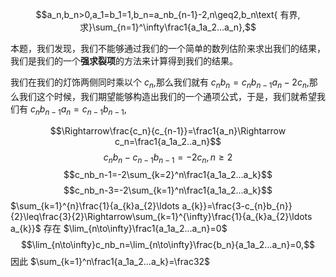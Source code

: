 $$a_n,b_n>0,a_1=b_1=1,b_n=a_nb_{n-1}-2,n\geq2,b_n\text{ 有界,求}\sum_{n=1}^\infty\frac1{a_1a_2...a_n},$$

本题，我们发现，我们不能够通过我们的一个简单的数列估阶来求出我们的结果，我们是我们的一个**强求裂项**的方法来计算得到我们的结果。

我们在我们的灯饰两侧同时乘以个 $c_{n}$,那么我们就有 $c_{n}b_{n}=c_{n}b_{n-1}a_{n}-2c_{n}$,那么我们这个时候，我们期望能够构造出我们的一个通项公式，于是，我们就希望我们有 $c_{n}b_{n-1}a_{n}=c_{n-1}b_{n-1}$,

$$\Rightarrow\frac{c_n}{c_{n-1}}=\frac1{a_n}\Rightarrow c_n=\frac1{a_1a_2..a_n}$$
$$c_nb_n-c_{n-1}b_{n-1}=-2c_n,n\geq2$$
$$c_nb_n-1=-2\sum_{k=2}^n\frac1{a_1a_2...a_k}$$
$$c_nb_n-3=-2\sum_{k=1}^n\frac1{a_1a_2...a_k}$$
$\sum_{k=1}^{n}\frac{1}{a_{k}a_{2}\ldots a_{k}}=\frac{3-c_{n}b_{n}}{2}\leq\frac{3}{2}\Rightarrow\sum_{k=1}^{\infty}\frac{1}{a_{k}a_{2}\ldots a_{k}}$ 存在
$\lim_{n\to\infty}\frac1{a_1a_2...a_n}=0$
$$\lim_{n\to\infty}c_nb_n=\lim_{n\to\infty}\frac{b_n}{a_1a_2...a_n}=0,$$
因此 $\sum_{k=1}^n\frac1{a_1a_2...a_k}=\frac32$
